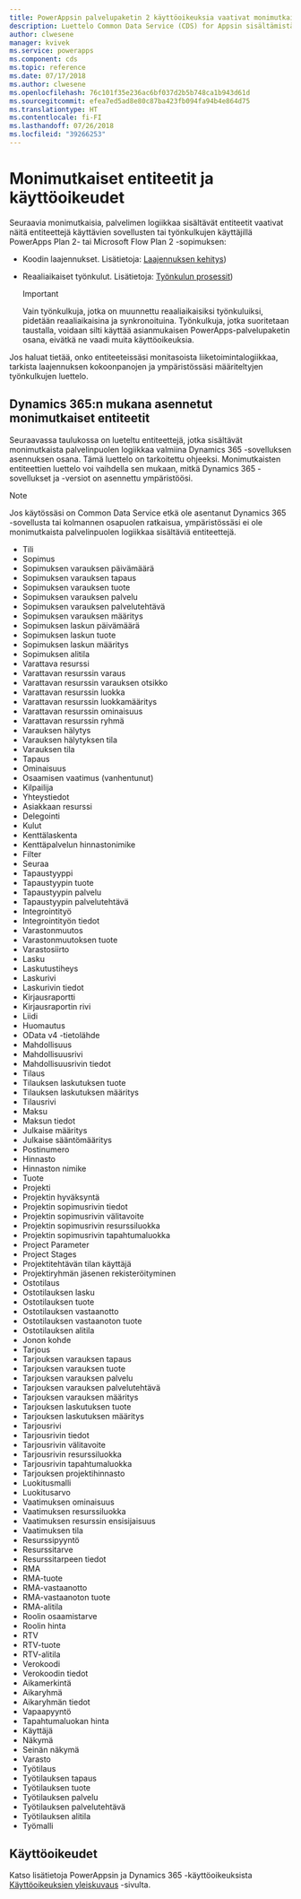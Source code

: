 ```yaml
---
title: PowerAppsin palvelupaketin 2 käyttöoikeuksia vaativat monimutkaiset entiteetit | Microsoft Docs
description: Luettelo Common Data Service (CDS) for Appsin sisältämistä monimutkaisista entiteeteistä, jotka edellyttävät PowerAppsin palvelupaketin 2 käyttöoikeutta.
author: clwesene
manager: kvivek
ms.service: powerapps
ms.component: cds
ms.topic: reference
ms.date: 07/17/2018
ms.author: clwesene
ms.openlocfilehash: 76c101f35e236ac6bf037d2b5b748ca1b943d61d
ms.sourcegitcommit: efea7ed5ad8e80c87ba423fb094fa94b4e864d75
ms.translationtype: HT
ms.contentlocale: fi-FI
ms.lasthandoff: 07/26/2018
ms.locfileid: "39266253"
---
```

# <a name="complex-entities-and-licensing"></a>Monimutkaiset entiteetit ja käyttöoikeudet
Seuraavia monimutkaisia, palvelimen logiikkaa sisältävät entiteetit vaativat näitä entiteettejä käyttävien sovellusten tai työnkulkujen käyttäjillä PowerApps Plan 2- tai Microsoft Flow Plan 2 -sopimuksen:

* Koodin laajennukset. Lisätietoja: [Laajennuksen kehitys](https://docs.microsoft.com/dynamics365/customer-engagement/developer/plugin-development))
* Reaaliaikaiset työnkulut. Lisätietoja: [Työnkulun prosessit](https://docs.microsoft.com/dynamics365/customer-engagement/customize/workflow-processes))

    > [!IMPORTANT]
    >  Vain työnkulkuja, jotka on muunnettu reaaliaikaisiksi työnkuluiksi, pidetään reaaliaikaisina ja synkronoituina. Työnkulkuja, jotka suoritetaan taustalla, voidaan silti käyttää asianmukaisen PowerApps-palvelupaketin osana, eivätkä ne vaadi muita käyttöoikeuksia.

Jos haluat tietää, onko entiteeteissäsi monitasoista liiketoimintalogiikkaa, tarkista laajennuksen kokoonpanojen ja ympäristössäsi määriteltyjen työnkulkujen luettelo.

## <a name="complex-entities-installed-with-dynamics-365"></a>Dynamics 365:n mukana asennetut monimutkaiset entiteetit
Seuraavassa taulukossa on lueteltu entiteettejä, jotka sisältävät monimutkaista palvelinpuolen logiikkaa valmiina Dynamics 365 -sovelluksen asennuksen osana. Tämä luettelo on tarkoitettu ohjeeksi. Monimutkaisten entiteettien luettelo voi vaihdella sen mukaan, mitkä Dynamics 365 -sovellukset ja -versiot on asennettu ympäristöösi.

> [!NOTE]
>  Jos käytössäsi on Common Data Service etkä ole asentanut Dynamics 365 -sovellusta tai kolmannen osapuolen ratkaisua, ympäristössäsi ei ole monimutkaista palvelinpuolen logiikkaa sisältäviä entiteettejä.

* Tili
* Sopimus
* Sopimuksen varauksen päivämäärä
* Sopimuksen varauksen tapaus
* Sopimuksen varauksen tuote
* Sopimuksen varauksen palvelu
* Sopimuksen varauksen palvelutehtävä
* Sopimuksen varauksen määritys
* Sopimuksen laskun päivämäärä
* Sopimuksen laskun tuote
* Sopimuksen laskun määritys
* Sopimuksen alitila
* Varattava resurssi
* Varattavan resurssin varaus
* Varattavan resurssin varauksen otsikko
* Varattavan resurssin luokka
* Varattavan resurssin luokkamääritys
* Varattavan resurssin ominaisuus
* Varattavan resurssin ryhmä
* Varauksen hälytys
* Varauksen hälytyksen tila
* Varauksen tila
* Tapaus
* Ominaisuus
* Osaamisen vaatimus (vanhentunut)
* Kilpailija
* Yhteystiedot
* Asiakkaan resurssi
* Delegointi
* Kulut
* Kenttälaskenta
* Kenttäpalvelun hinnastonimike
* Filter
* Seuraa
* Tapaustyyppi
* Tapaustyypin tuote
* Tapaustyypin palvelu
* Tapaustyypin palvelutehtävä
* Integrointityö
* Integrointityön tiedot
* Varastonmuutos
* Varastonmuutoksen tuote
* Varastosiirto
* Lasku
* Laskutustiheys
* Laskurivi
* Laskurivin tiedot
* Kirjausraportti
* Kirjausraportin rivi
* Liidi
* Huomautus
* OData v4 -tietolähde
* Mahdollisuus
* Mahdollisuusrivi
* Mahdollisuusrivin tiedot
* Tilaus
* Tilauksen laskutuksen tuote
* Tilauksen laskutuksen määritys
* Tilausrivi
* Maksu
* Maksun tiedot
* Julkaise määritys
* Julkaise sääntömääritys
* Postinumero
* Hinnasto
* Hinnaston nimike
* Tuote
* Projekti
* Projektin hyväksyntä
* Projektin sopimusrivin tiedot
* Projektin sopimusrivin välitavoite
* Projektin sopimusrivin resurssiluokka
* Projektin sopimusrivin tapahtumaluokka
* Project Parameter
* Project Stages
* Projektitehtävän tilan käyttäjä
* Projektiryhmän jäsenen rekisteröityminen
* Ostotilaus
* Ostotilauksen lasku
* Ostotilauksen tuote
* Ostotilauksen vastaanotto
* Ostotilauksen vastaanoton tuote
* Ostotilauksen alitila
* Jonon kohde
* Tarjous
* Tarjouksen varauksen tapaus
* Tarjouksen varauksen tuote
* Tarjouksen varauksen palvelu
* Tarjouksen varauksen palvelutehtävä
* Tarjouksen varauksen määritys
* Tarjouksen laskutuksen tuote
* Tarjouksen laskutuksen määritys
* Tarjousrivi
* Tarjousrivin tiedot
* Tarjousrivin välitavoite
* Tarjousrivin resurssiluokka
* Tarjousrivin tapahtumaluokka
* Tarjouksen projektihinnasto
* Luokitusmalli
* Luokitusarvo
* Vaatimuksen ominaisuus
* Vaatimuksen resurssiluokka
* Vaatimuksen resurssin ensisijaisuus
* Vaatimuksen tila
* Resurssipyyntö
* Resurssitarve
* Resurssitarpeen tiedot
* RMA
* RMA-tuote
* RMA-vastaanotto
* RMA-vastaanoton tuote
* RMA-alitila
* Roolin osaamistarve
* Roolin hinta
* RTV
* RTV-tuote
* RTV-alitila
* Verokoodi
* Verokoodin tiedot
* Aikamerkintä
* Aikaryhmä
* Aikaryhmän tiedot
* Vapaapyyntö
* Tapahtumaluokan hinta
* Käyttäjä
* Näkymä
* Seinän näkymä
* Varasto
* Työtilaus
* Työtilauksen tapaus
* Työtilauksen tuote
* Työtilauksen palvelu
* Työtilauksen palvelutehtävä
* Työtilauksen alitila
* Työmalli


## <a name="licensing"></a>Käyttöoikeudet
Katso lisätietoja PowerAppsin ja Dynamics 365 -käyttöoikeuksista [Käyttöoikeuksien yleiskuvaus](../../administrator/pricing-billing-skus.md) -sivulta.

